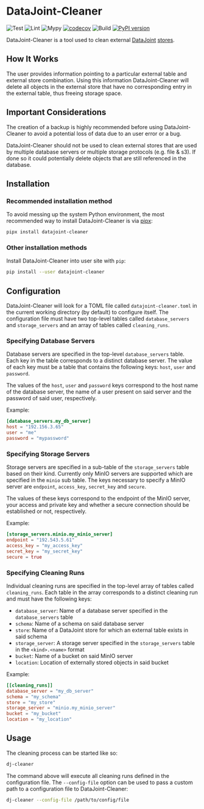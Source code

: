 # DataJoint-Cleaner

![Test](https://github.com/cblessing24/datajoint-cleaner/workflows/Test/badge.svg)
![Lint](https://github.com/cblessing24/datajoint-cleaner/workflows/Lint/badge.svg)
![Mypy](https://github.com/cblessing24/datajoint-cleaner/workflows/Mypy/badge.svg)
[![codecov](https://codecov.io/gh/cblessing24/datajoint-cleaner/branch/prototype/graph/badge.svg?token=cqR5nrFkeU)](https://codecov.io/gh/cblessing24/datajoint-cleaner)
![Build](https://github.com/cblessing24/datajoint-cleaner/workflows/Build/badge.svg)
[![PyPI version](https://badge.fury.io/py/datajoint-cleaner.svg)](https://badge.fury.io/py/datajoint-cleaner)

DataJoint-Cleaner is a tool used to clean external [DataJoint](https://datajoint.io/) [stores](https://docs.datajoint.io/python/admin/5-blob-config.html?highlight=external).

## How It Works

The user provides information pointing to a particular external table and external store combination. Using this information DataJoint-Cleaner will delete all objects in the external store that have no corresponding entry in the external table, thus freeing storage space.

## Important Considerations

The creation of a backup is highly recommended before using DataJoint-Cleaner to avoid a potential loss of data due to an user error or a bug.

DataJoint-Cleaner should not be used to clean external stores that are used by multiple database servers or multiple storage protocols (e.g. file & s3). If done so it could potentially delete objects that are still referenced in the database.

## Installation

### Recommended installation method

To avoid messing up the system Python environment, the most recommended way to install DataJoint-Cleaner is via [pipx](https://pypi.org/project/pipx/):

```bash
pipx install datajoint-cleaner
```

### Other installation methods

Install DataJoint-Cleaner into user site with `pip`:

```bash
pip install --user datajoint-cleaner
```

## Configuration

DataJoint-Cleaner will look for a TOML file called `datajoint-cleaner.toml` in the current working directory (by default) to configure itself. The configuration file must have two top-level tables called `database_servers` and `storage_servers` and an array of tables called `cleaning_runs`.

### Specifying Database Servers

Database servers are specified in the top-level `database_servers` table. Each key in the table corresponds to a distinct database server. The value of each key must be a table that contains the following keys: `host`, `user` and `password`.

The values of the `host`, `user` and `password` keys correspond to the host name of the database server, the name of a user present on said server and the password of said user, respectively.

Example:

```toml
[database_servers.my_db_server]
host = "192.156.3.65"
user = "me"
password = "mypassword"
```

### Specifying Storage Servers

Storage servers are specified in a sub-table of the `storage_servers` table based on their kind. Currently only MinIO servers are supported which are specified in the `minio` sub table. The keys necessary to specify a MinIO server are `endpoint`, `access_key`, `secret_key` and `secure`.

The values of these keys correspond to the endpoint of the MinIO server, your access and private key and whether a secure connection should be established or not, respectively.

Example:

```toml
[storage_servers.minio.my_minio_server]
endpoint = "192.543.5.61"
access_key = "my_access_key"
secret_key = "my_secret_key"
secure = true
```

### Specifying Cleaning Runs

Individual cleaning runs are specified in the top-level array of tables called `cleaning_runs`. Each table in the array corresponds to a distinct cleaning run and must have the following keys:

* `database_server`: Name of a database server specified in the `database_servers` table
* `schema`: Name of a schema on said database server
* `store`: Name of a DataJoint store for which an external table exists in said schema
* `storage_server`: A storage server specified in the `storage_servers` table in the `<kind>.<name>` format
* `bucket`: Name of a bucket on said MinIO server
* `location`: Location of externally stored objects in said bucket

Example:

```toml
[[cleaning_runs]]
database_server = "my_db_server"
schema = "my_schema"
store = "my_store"
storage_server = "minio.my_minio_server"
bucket = "my_bucket"
location = "my_location"
```

## Usage

The cleaning process can be started like so:

```bash
dj-cleaner
```

The command above will execute all cleaning runs defined in the configuration file. The `--config-file` option can be used to pass a custom path to a configuration file to DataJoint-Cleaner:

```bash
dj-cleaner --config-file /path/to/config/file
```
